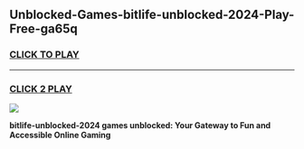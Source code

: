 
## Unblocked-Games-bitlife-unblocked-2024-Play-Free-ga65q
<h3>
<a href="https://premium76.site?title=bitlife-unblocked-2024&ref=23A">CLICK TO PLAY</a></h3>
<hr>

<h3>
<a href="https://premium76.site?title=bitlife-unblocked-2024&ref=23A">CLICK 2 PLAY</a>
  
</h3>

<a href="https://premium76.site?title=bitlife-unblocked-2024&ref=23A"><img src="https://clearcache.store/games.png"></a>


**bitlife-unblocked-2024 games unblocked: Your Gateway to Fun and Accessible Online Gaming**
